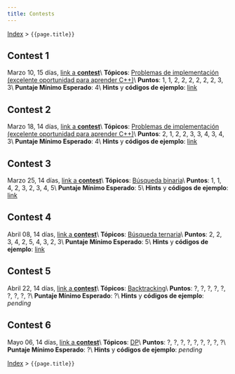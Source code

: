 ```yaml
---
title: Contests
---
```


[Index](index) > ```{{page.title}}```

## Contest 1
Marzo 10, 15 días, [link a **contest**](https://vjudge.net/contest/484066)\\
**Tópicos**: [Problemas de implementación (excelente oportunidad para aprender C++)](resources/cpp)\\
**Puntos**: 1, 1, 2, 2, 2, 2, 2, 2, 3, 3\\
**Puntaje Mínimo Esperado**: 4\\
**Hints** y **códigos de ejemplo**: [link](hints/contest1)

## Contest 2
Marzo 18, 14 días, [link a **contest**](https://vjudge.net/contest/485379)\\
**Tópicos**: [Problemas de implementación (excelente oportunidad para aprender C++)](resources/cpp)\\
**Puntos**: 2, 1, 2, 2, 3, 3, 4, 3, 4, 3\\
**Puntaje Mínimo Esperado**: 4\\
**Hints** y **códigos de ejemplo**: [link](hints/contest2)

## Contest 3
Marzo 25, 14 días, [link a **contest**](https://vjudge.net/contest/486492)\\
**Tópicos**: [Búsqueda binaria](resources/search)\\
**Puntos**: 1, 1, 4, 2, 3, 2, 3, 4, 5\\
**Puntaje Mínimo Esperado**: 5\\
**Hints** y **códigos de ejemplo**: [link](hints/contest3)

## Contest 4
Abril 08, 14 días, [link a **contest**](https://vjudge.net/contest/488521)\\
**Tópicos**: [Búsqueda ternaria](resources/search)\\
**Puntos**: 2, 2, 3, 4, 2, 5, 4, 3, 2, 3\\
**Puntaje Mínimo Esperado**: 5\\
**Hints** y **códigos de ejemplo**: [link](hints/contest4)

## Contest 5
Abril 22, 14 días, [link a **contest**](https://vjudge.net/contest/490396)\\
**Tópicos**: [Backtracking](resources/backtracking)\\
**Puntos**: ?, ?, ?, ?, ?, ?, ?, ?, ?\\
**Puntaje Mínimo Esperado**: ?\\
**Hints** y **códigos de ejemplo**: _pending_

## Contest 6
Mayo 06, 14 días, [link a **contest**](https://vjudge.net/contest/492348)\\
**Tópicos**: [DP](resources/dp)\\
**Puntos**: ?, ?, ?, ?, ?, ?, ?, ?, ?\\
**Puntaje Mínimo Esperado**: ?\\
**Hints** y **códigos de ejemplo**: _pending_

[Index](index) > ```{{page.title}}```
